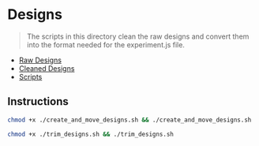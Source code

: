 # Designs

> The scripts in this directory clean the raw designs and convert them into the format needed for the experiment.js file.

- [Raw Designs](./raw_designs)
- [Cleaned Designs](./cleaned_designs)
- [Scripts](./src)

## Instructions

```bash
chmod +x ./create_and_move_designs.sh && ./create_and_move_designs.sh
```

```bash
chmod +x ./trim_designs.sh && ./trim_designs.sh
```
